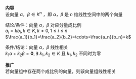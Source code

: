 **内容**  
设向量 $\alpha，\beta\in K^n$ ，即 $\alpha，\beta$ 是 $n$ 维线性空间中的两个向量  
  
结论/条件：向量 $\alpha，\beta$ 对应分量成比例  
 $a_i=kb_i,k\in K,k\neq0,1\le i\le n$   
 $\frac{a_1}{b_1}=\frac{a_2}{b_2}=\cdots=\frac{a_n}{b_n}=k$   
  
条件/结论：向量 $\alpha，\beta$ 线性相关  
 $k_1\alpha+k_2\beta=\mathbf0,\exists\ k_1,k_2\in K$ 且 $k_1,k_2$ 不同时为零  
  
**推广**  
若向量组中存在两个成比例的向量，则该向量组线性相关  
